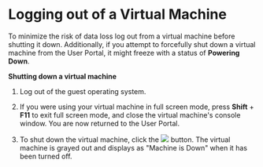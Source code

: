 # Logging out of a Virtual Machine

To minimize the risk of data loss log out from a virtual machine before shutting it down. Additionally, if you attempt to forcefully shut down a virtual machine from the User Portal, it might freeze with a status of **Powering Down**.

**Shutting down a virtual machine**

1. Log out of the guest operating system.

2. If you were using your virtual machine in full screen mode, press **Shift** + **F11** to exit full screen mode, and close the virtual machine's console window. You are now returned to the User Portal.

3. To shut down the virtual machine, click the ![](images/4647.png) button. The virtual machine is grayed out and displays as "Machine is Down" when it has been turned off.
